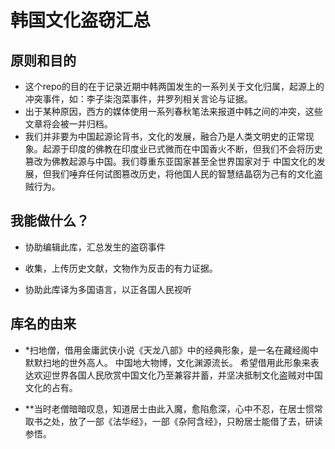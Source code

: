 韩国文化盗窃汇总
=======

原则和目的
---
- 这个repo的目的在于记录近期中韩两国发生的一系列关于文化归属，起源上的冲突事件，如：李子柒泡菜事件，并罗列相关言论与证据。
- 出于某种原因，西方的媒体使用一系列春秋笔法来报道中韩之间的冲突，这些文章将会被一并归档。
- 我们并非要为中国起源论背书，文化的发展，融合乃是人类文明史的正常现象。起源于印度的佛教在印度业已式微而在中国香火不断，但我们不会将历史篡改为佛教起源与中国。我们尊重东亚国家甚至全世界国家对于
中国文化的发展，但我们唾弃任何试图篡改历史，将他国人民的智慧结晶窃为己有的文化盗贼行为。

我能做什么？
---
- 协助编辑此库，汇总发生的盗窃事件

- 收集，上传历史文献，文物作为反击的有力证据。

- 协助此库译为多国语言，以正各国人民视听

库名的由来
---
- *扫地僧，借用金庸武侠小说《天龙八部》中的经典形象，是一名在藏经阁中默默扫地的世外高人。 中国地大物博，文化渊源流长。 希望借用此形象来表达欢迎世界各国人民欣赏中国文化乃至兼容并蓄，并坚决抵制文化盗贼对中国文化的占有。

- **当时老僧暗暗叹息，知道居士由此入魔，愈陷愈深，心中不忍，在居士惯常取书之处，放了一部《法华经》，一部《杂阿含经》，只盼居士能借了去，研读参悟。
